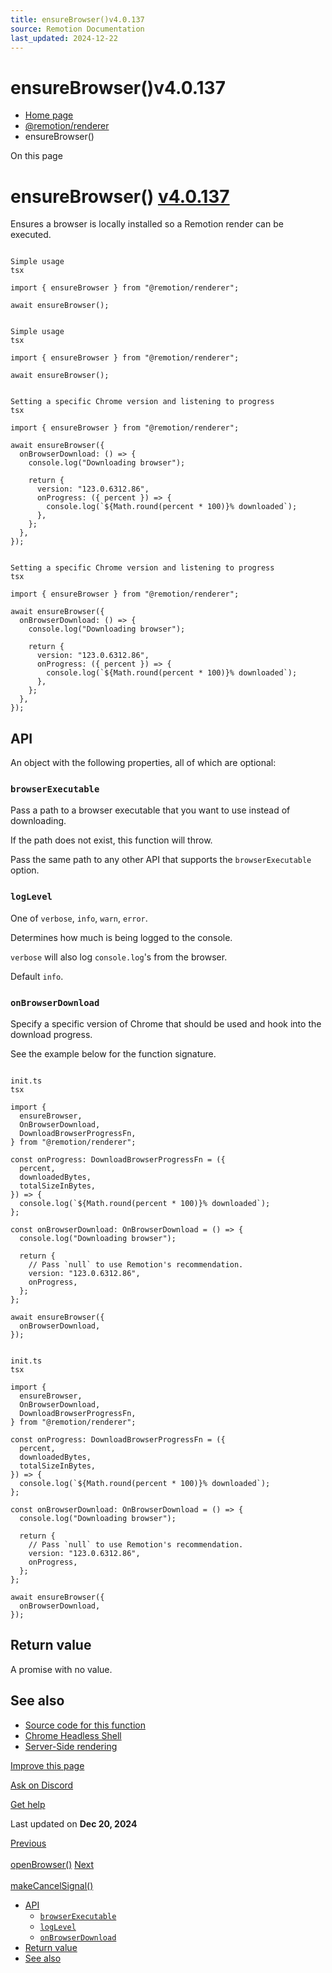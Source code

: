 ```yaml
---
title: ensureBrowser()v4.0.137
source: Remotion Documentation
last_updated: 2024-12-22
---
```


# ensureBrowser()v4.0.137

- [Home page](/)
- [@remotion/renderer](/docs/renderer)
- ensureBrowser()

On this page

# ensureBrowser() [v4.0.137](https://github.com/remotion-dev/remotion/releases/v4.0.137)

Ensures a browser is locally installed so a Remotion render can be executed.

```

Simple usage
tsx

import { ensureBrowser } from "@remotion/renderer";

await ensureBrowser();
```

```

Simple usage
tsx

import { ensureBrowser } from "@remotion/renderer";

await ensureBrowser();
```

```

Setting a specific Chrome version and listening to progress
tsx

import { ensureBrowser } from "@remotion/renderer";

await ensureBrowser({
  onBrowserDownload: () => {
    console.log("Downloading browser");

    return {
      version: "123.0.6312.86",
      onProgress: ({ percent }) => {
        console.log(`${Math.round(percent * 100)}% downloaded`);
      },
    };
  },
});
```

```

Setting a specific Chrome version and listening to progress
tsx

import { ensureBrowser } from "@remotion/renderer";

await ensureBrowser({
  onBrowserDownload: () => {
    console.log("Downloading browser");

    return {
      version: "123.0.6312.86",
      onProgress: ({ percent }) => {
        console.log(`${Math.round(percent * 100)}% downloaded`);
      },
    };
  },
});
```

## API [​](\#api "Direct link to API")

An object with the following properties, all of which are optional:

### `browserExecutable` [​](\#browserexecutable "Direct link to browserexecutable")

Pass a path to a browser executable that you want to use instead of downloading.

If the path does not exist, this function will throw.

Pass the same path to any other API that supports the `browserExecutable` option.

### `logLevel` [​](\#loglevel "Direct link to loglevel")

One of `verbose`, `info`, `warn`, `error`.

Determines how much is being logged to the console.

`verbose` will also log `console.log`'s from the browser.

Default `info`.

### `onBrowserDownload` [​](\#onbrowserdownload "Direct link to onbrowserdownload")

Specify a specific version of Chrome that should be used and hook into the download progress.

See the example below for the function signature.

```

init.ts
tsx

import {
  ensureBrowser,
  OnBrowserDownload,
  DownloadBrowserProgressFn,
} from "@remotion/renderer";

const onProgress: DownloadBrowserProgressFn = ({
  percent,
  downloadedBytes,
  totalSizeInBytes,
}) => {
  console.log(`${Math.round(percent * 100)}% downloaded`);
};

const onBrowserDownload: OnBrowserDownload = () => {
  console.log("Downloading browser");

  return {
    // Pass `null` to use Remotion's recommendation.
    version: "123.0.6312.86",
    onProgress,
  };
};

await ensureBrowser({
  onBrowserDownload,
});
```

```

init.ts
tsx

import {
  ensureBrowser,
  OnBrowserDownload,
  DownloadBrowserProgressFn,
} from "@remotion/renderer";

const onProgress: DownloadBrowserProgressFn = ({
  percent,
  downloadedBytes,
  totalSizeInBytes,
}) => {
  console.log(`${Math.round(percent * 100)}% downloaded`);
};

const onBrowserDownload: OnBrowserDownload = () => {
  console.log("Downloading browser");

  return {
    // Pass `null` to use Remotion's recommendation.
    version: "123.0.6312.86",
    onProgress,
  };
};

await ensureBrowser({
  onBrowserDownload,
});
```

## Return value [​](\#return-value "Direct link to Return value")

A promise with no value.

## See also [​](\#see-also "Direct link to See also")

- [Source code for this function](https://github.com/remotion-dev/remotion/blob/main/packages/renderer/src/ensure-browser.ts)
- [Chrome Headless Shell](/docs/miscellaneous/chrome-headless-shell)
- [Server-Side rendering](/docs/ssr)

[Improve this page](https://github.com/remotion-dev/remotion/edit/main/packages/docs/docs/renderer/ensure-browser.mdx)

[Ask on Discord](https://remotion.dev/discord)

[Get help](/docs/get-help)

Last updated on **Dec 20, 2024**

[Previous\
\
openBrowser()](/docs/renderer/open-browser) [Next\
\
makeCancelSignal()](/docs/renderer/make-cancel-signal)

- [API](#api)
  - [`browserExecutable`](#browserexecutable)
  - [`logLevel`](#loglevel)
  - [`onBrowserDownload`](#onbrowserdownload)
- [Return value](#return-value)
- [See also](#see-also)
